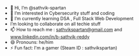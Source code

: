 - 👋 Hi, I’m @sathvik-spartan 
- 👀 I’m interested in Cybersecurity stuff and coding
- 🌱 I’m currently learning DSA , Full Stack Web Development 
-  I’m looking to collaborate on all techie stuff
- 📫 How to reach me : sathvikspartan@gmail.com and www.linkedin.com/in/b-sathvik-reddy
- 😄 Pronouns: he/him
- ⚡ Fun fact: I'm a gamer (Steam ID : sathvikspartan)

<!---
sathvik-spartan/sathvik-s<a href="https://github.com/<your-username>">
  <img
    src="https://render.gitanimals.org/lines/<your-username>"
    width="600"
    height="120"
  />
</a>partan is a ✨ special ✨ repository because its `README.md` (this file) appears on your GitHub profile.
You can click the Preview link to take a look at your changes.
--->
